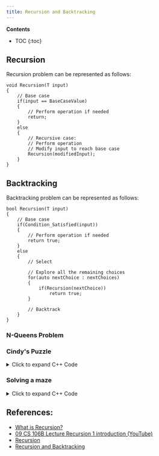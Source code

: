 ```yaml
---
title: Recursion and Backtracking
---
```


**Contents**
* TOC
{:toc}

## Recursion

Recursion problem can be represented as follows:

```
void Recursion(T input)
{
	// Base case
	if(input == BaseCaseValue)
	{
		// Perform operation if needed
		return;
	}
	else
	{
		// Recursive case:
		// Perform operation
		// Modify input to reach base case
		Recursion(modifiedInput);
	}
}
```

## Backtracking

Backtracking problem can be represented as follows:

```
bool Recursion(T input)
{
	// Base case
	if(Condition_Satisfied(input))
	{
		// Perform operation if needed
		return true;
	}
	else
	{
		// Select  
		  
		// Explore all the remaining choices
		for(auto nextChoice : nextChoices)
		{
			if(Recursion(nextChoice))
				return true;
		}
		
		// Backtrack		
	}
}
```

### N-Queens Problem
<div id="wrapper">
<script src="http://gist-it.appspot.com/github/junankar/CPP/blob/main/Backtracking_8_Queens.cxx"></script>
</div>

### Cindy's Puzzle

<details><summary>Click to expand C++ Code</summary>
<p>
<script src="http://gist-it.appspot.com/https://github.com/junankar/CPP/blob/main/Backtracking_Cindys_Puzzle.cxx"></script>
</p>
</details>

### Solving a maze

<details><summary>Click to expand C++ Code</summary>
<p>
<script src="http://gist-it.appspot.com/https://github.com/junankar/CPP/blob/main/Backtracking_Maze.cxx"></script>
</p>
</details>

## References:

* [What is Recursion?](https://daveparillo.github.io/intermediate-cpp/recursion/intro.html)
* [09 CS 106B Lecture Recursion 1 introduction (YouTube)](https://youtu.be/tq0nmIivqCA)
* [Recursion](https://introcs.cs.princeton.edu/java/23recursion/)
* [Recursion and Backtracking](https://www.hackerearth.com/practice/basic-programming/recursion/recursion-and-backtracking/tutorial/)
